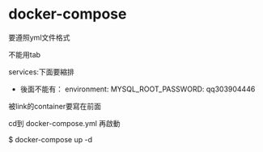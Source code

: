 # docker-compose

要遵照yml文件格式

不能用tab

services:下面要縮排

- 後面不能有：
    environment:
     		MYSQL_ROOT_PASSWORD: qq303904446
        
被link的container要寫在前面

cd到 docker-compose.yml 再啟動

$ docker-compose up -d
